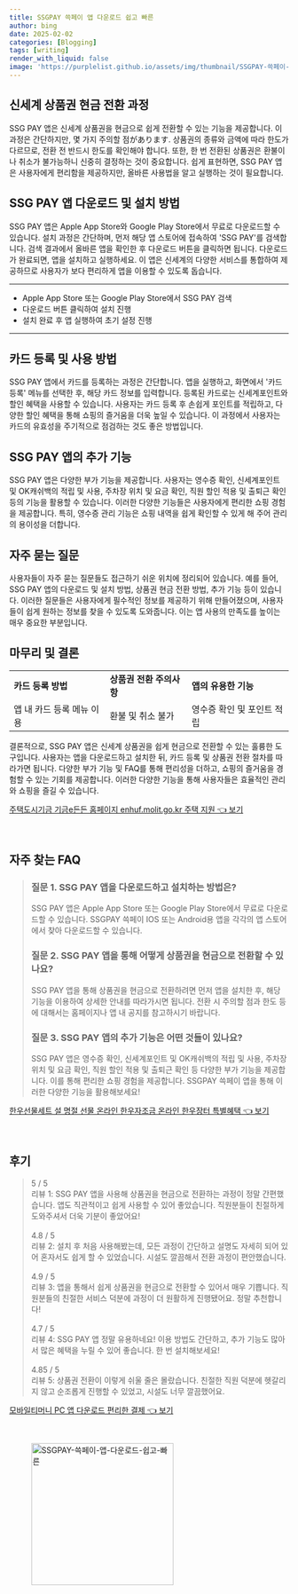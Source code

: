 ```yaml
---
title: SSGPAY 쓱페이 앱 다운로드 쉽고 빠른
author: bing
date: 2025-02-02
categories: [Blogging]
tags: [writing]
render_with_liquid: false
image: 'https://purplelist.github.io/assets/img/thumbnail/SSGPAY-쓱페이-앱-다운로드-쉽고-빠른.webp'
---
```



<h2 id='상품권 현금 전환 과정'>신세계 상품권 현금 전환 과정</h2>

<p>SSG PAY 앱은 신세계 상품권을 현금으로 쉽게 전환할 수 있는 기능을 제공합니다. 이 과정은 간단하지만, 몇 가지 주의할 점があります. 상품권의 종류와 금액에 따라 한도가 다르므로, 전환 전 반드시 한도를 확인해야 합니다. 또한, 한 번 전환된 상품권은 환불이나 취소가 불가능하니 신중히 결정하는 것이 중요합니다. 쉽게 표현하면, SSG PAY 앱은 사용자에게 편리함을 제공하지만, 올바른 사용법을 알고 실행하는 것이 필요합니다.</p>

<h2 id='앱 다운로드 및 설치 방법'>SSG PAY 앱 다운로드 및 설치 방법</h2>

<p>SSG PAY 앱은 Apple App Store와 Google Play Store에서 무료로 다운로드할 수 있습니다. 설치 과정은 간단하며, 먼저 해당 앱 스토어에 접속하여 'SSG PAY'를 검색합니다. 검색 결과에서 올바른 앱을 확인한 후 다운로드 버튼을 클릭하면 됩니다. 다운로드가 완료되면, 앱을 설치하고 실행하세요. 이 앱은 신세계의 다양한 서비스를 통합하여 제공하므로 사용자가 보다 편리하게 앱을 이용할 수 있도록 돕습니다.</p>

<hr />

<ul>
    <li>Apple App Store 또는 Google Play Store에서 SSG PAY 검색</li>
    <li>다운로드 버튼 클릭하여 설치 진행</li>
    <li>설치 완료 후 앱 실행하여 초기 설정 진행</li>
</ul>

<hr />

<h2 id='카드 등록 및 사용 방법'>카드 등록 및 사용 방법</h2>

<p>SSG PAY 앱에서 카드를 등록하는 과정은 간단합니다. 앱을 실행하고, 화면에서 '카드 등록' 메뉴를 선택한 후, 해당 카드 정보를 입력합니다. 등록된 카드로는 신세계포인트와 할인 혜택을 사용할 수 있습니다. 사용자는 카드 등록 후 손쉽게 포인트를 적립하고, 다양한 할인 혜택을 통해 쇼핑의 즐거움을 더욱 높일 수 있습니다. 이 과정에서 사용자는 카드의 유효성을 주기적으로 점검하는 것도 좋은 방법입니다.</p>

<h2 id='SSG PAY 앱의 추가 기능'>SSG PAY 앱의 추가 기능</h2>

<p>SSG PAY 앱은 다양한 부가 기능을 제공합니다. 사용자는 영수증 확인, 신세계포인트 및 OK캐쉬백의 적립 및 사용, 주차장 위치 및 요금 확인, 직원 할인 적용 및 출퇴근 확인 등의 기능을 활용할 수 있습니다. 이러한 다양한 기능들은 사용자에게 편리한 쇼핑 경험을 제공합니다. 특히, 영수증 관리 기능은 쇼핑 내역을 쉽게 확인할 수 있게 해 주어 관리의 용이성을 더합니다.</p>

<h2 id='자주 묻는 질문'>자주 묻는 질문</h2>

<p>사용자들이 자주 묻는 질문들도 접근하기 쉬운 위치에 정리되어 있습니다. 예를 들어, SSG PAY 앱의 다운로드 및 설치 방법, 상품권 현금 전환 방법, 추가 기능 등이 있습니다. 이러한 질문들은 사용자에게 필수적인 정보를 제공하기 위해 만들어졌으며, 사용자들이 쉽게 원하는 정보를 찾을 수 있도록 도와줍니다. 이는 앱 사용의 만족도를 높이는 매우 중요한 부분입니다.</p>

<h2 id='마무리 및 결론'>마무리 및 결론</h2>

<table>
    <tr>
        <td><b>카드 등록 방법</b></td>
        <td><b>상품권 전환 주의사항</b></td>
        <td><b>앱의 유용한 기능</b></td>
    </tr>
    <tr>
        <td>앱 내 카드 등록 메뉴 이용</td>
        <td>환불 및 취소 불가</td>
        <td>영수증 확인 및 포인트 적립</td>
    </tr>
</table>

<p>결론적으로, SSG PAY 앱은 신세계 상품권을 쉽게 현금으로 전환할 수 있는 훌륭한 도구입니다. 사용자는 앱을 다운로드하고 설치한 뒤, 카드 등록 및 상품권 전환 절차를 따라가면 됩니다. 다양한 부가 기능 및 FAQ를 통해 편리성을 더하고, 쇼핑의 즐거움을 경험할 수 있는 기회를 제공합니다. 이러한 다양한 기능을 통해 사용자들은 효율적인 관리와 쇼핑을 즐길 수 있습니다.</p>


<p><a class="click-button" title="주택도시기금 기금e든든 홈페이지 enhuf.molit.go.kr 주택 지원" href="https://purplelist.github.io/posts/%EC%A3%BC%ED%83%9D%EB%8F%84%EC%8B%9C%EA%B8%B0%EA%B8%88-%EA%B8%B0%EA%B8%88e%EB%93%A0%EB%93%A0-%ED%99%88%ED%8E%98%EC%9D%B4%EC%A7%80-enhuf.molit.go.kr-%EC%A3%BC%ED%83%9D-%EC%A7%80%EC%9B%90/" rel="dofollow">주택도시기금 기금e든든 홈페이지 enhuf.molit.go.kr 주택 지원 👈 보기</a></p><br>
<h2 id='자주_찾는_FAQ'>자주 찾는 FAQ</h2>
<div itemscope="" itemtype="https://schema.org/FAQPage"> 
<blockquote> 
<div itemscope="" itemprop="mainEntity" itemtype="https://schema.org/Question"> 
<h3 itemprop="name">질문 1. SSG PAY 앱을 다운로드하고 설치하는 방법은?</h3> 
<div itemscope="" itemprop="acceptedAnswer" itemtype="https://schema.org/Answer"> 
<span itemprop="text"> 
<p>SSG PAY 앱은 Apple App Store 또는 Google Play Store에서 무료로 다운로드할 수 있습니다. SSGPAY 쓱페이 IOS 또는 Android용 앱을 각각의 앱 스토어에서 찾아 다운로드할 수 있습니다.</p> 
</span> 
</div> 
</div> 

<div itemscope="" itemprop="mainEntity" itemtype="https://schema.org/Question"> 
<h3 itemprop="name">질문 2. SSG PAY 앱을 통해 어떻게 상품권을 현금으로 전환할 수 있나요?</h3> 
<div itemscope="" itemprop="acceptedAnswer" itemtype="https://schema.org/Answer"> 
<span itemprop="text"> 
<p>SSG PAY 앱을 통해 상품권을 현금으로 전환하려면 먼저 앱을 설치한 후, 해당 기능을 이용하여 상세한 안내를 따라가시면 됩니다. 전환 시 주의할 점과 한도 등에 대해서는 홈페이지나 앱 내 공지를 참고하시기 바랍니다.</p> 
</span> 
</div> 
</div> 

<div itemscope="" itemprop="mainEntity" itemtype="https://schema.org/Question"> 
<h3 itemprop="name">질문 3. SSG PAY 앱의 추가 기능은 어떤 것들이 있나요?</h3> 
<div itemscope="" itemprop="acceptedAnswer" itemtype="https://schema.org/Answer"> 
<span itemprop="text"> 
<p>SSG PAY 앱은 영수증 확인, 신세계포인트 및 OK캐쉬백의 적립 및 사용, 주차장 위치 및 요금 확인, 직원 할인 적용 및 출퇴근 확인 등 다양한 부가 기능을 제공합니다. 이를 통해 편리한 쇼핑 경험을 제공합니다. SSGPAY 쓱페이 앱을 통해 이러한 다양한 기능을 활용해보세요!</p> 
</span> 
</div> 
</div> 
</blockquote> 
</div>
<p><a class="click-button" title="한우선물세트 설 명절 선물 온라인 한우자조금 온라인 한우장터 특별혜택" href="https://purplelist.github.io/posts/%ED%95%9C%EC%9A%B0%EC%84%A0%EB%AC%BC%EC%84%B8%ED%8A%B8-%EC%84%A4-%EB%AA%85%EC%A0%88-%EC%84%A0%EB%AC%BC-%EC%98%A8%EB%9D%BC%EC%9D%B8-%ED%95%9C%EC%9A%B0%EC%9E%90%EC%A1%B0%EA%B8%88-%EC%98%A8%EB%9D%BC%EC%9D%B8-%ED%95%9C%EC%9A%B0%EC%9E%A5%ED%84%B0-%ED%8A%B9%EB%B3%84%ED%98%9C%ED%83%9D/" rel="dofollow">한우선물세트 설 명절 선물 온라인 한우자조금 온라인 한우장터 특별혜택 👈 보기</a></p><br>
<h2 id='후기'>후기</h2>
<div itemscope itemtype="https://schema.org/Product">
  <blockquote>
  <div itemprop="review" itemscope itemtype="https://schema.org/Review">
      <div itemprop="reviewRating" itemscope itemtype="https://schema.org/Rating"> <span itemprop="ratingValue">5</span> / <span itemprop="bestRating">5</span> </div>
      <span itemprop="reviewBody">리뷰 1: SSG PAY 앱을 사용해 상품권을 현금으로 전환하는 과정이 정말 간편했습니다. 앱도 직관적이고 쉽게 사용할 수 있어 좋았습니다. 직원분들이 친절하게 도와주셔서 더욱 기분이 좋았어요!</span>
  </div>
  <br>
  <div itemprop="review" itemscope itemtype="https://schema.org/Review">
      <div itemprop="reviewRating" itemscope itemtype="https://schema.org/Rating"> <span itemprop="ratingValue">4.8</span> / <span itemprop="bestRating">5</span> </div>
      <span itemprop="reviewBody">리뷰 2: 설치 후 처음 사용해봤는데, 모든 과정이 간단하고 설명도 자세히 되어 있어 혼자서도 쉽게 할 수 있었습니다. 시설도 깔끔해서 전환 과정이 편안했습니다.</span>
  </div>
  <br>
  <div itemprop="review" itemscope itemtype="https://schema.org/Review">
      <div itemprop="reviewRating" itemscope itemtype="https://schema.org/Rating"> <span itemprop="ratingValue">4.9</span> / <span itemprop="bestRating">5</span> </div>
      <span itemprop="reviewBody">리뷰 3: 앱을 통해서 쉽게 상품권을 현금으로 전환할 수 있어서 매우 기쁩니다. 직원분들의 친절한 서비스 덕분에 과정이 더 원활하게 진행됐어요. 정말 추천합니다!</span>
  </div>
  <br>
  <div itemprop="review" itemscope itemtype="https://schema.org/Review">
      <div itemprop="reviewRating" itemscope itemtype="https://schema.org/Rating"> <span itemprop="ratingValue">4.7</span> / <span itemprop="bestRating">5</span> </div>
      <span itemprop="reviewBody">리뷰 4: SSG PAY 앱 정말 유용하네요! 이용 방법도 간단하고, 추가 기능도 많아서 많은 혜택을 누릴 수 있어 좋습니다. 한 번 설치해보세요!</span>
  </div>
  <br>
  <div itemprop="review" itemscope itemtype="https://schema.org/Review">
      <div itemprop="reviewRating" itemscope itemtype="https://schema.org/Rating"> <span itemprop="ratingValue">4.85</span> / <span itemprop="bestRating">5</span> </div>
      <span itemprop="reviewBody">리뷰 5: 상품권 전환이 이렇게 쉬울 줄은 몰랐습니다. 친절한 직원 덕분에 헷갈리지 않고 순조롭게 진행할 수 있었고, 시설도 너무 깔끔했어요.</span>
  </div>
  </blockquote>
</div>
<p><a class="click-button" title="모바일티머니 PC 앱 다운로드 편리한 결제" href="https://purplelist.github.io/posts/%EB%AA%A8%EB%B0%94%EC%9D%BC%ED%8B%B0%EB%A8%B8%EB%8B%88-PC-%EC%95%B1-%EB%8B%A4%EC%9A%B4%EB%A1%9C%EB%93%9C-%ED%8E%B8%EB%A6%AC%ED%95%9C-%EA%B2%B0%EC%A0%9C/" rel="dofollow">모바일티머니 PC 앱 다운로드 편리한 결제 👈 보기</a></p><br>
<figure class="image"><img src="https://purplelist.github.io/assets/img/thumbnail/SSGPAY-쓱페이-앱-다운로드-쉽고-빠른.webp" alt="SSGPAY-쓱페이-앱-다운로드-쉽고-빠른" width="256" height="256"></figure>